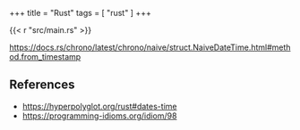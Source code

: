 +++
title = "Rust"
tags = [ "rust" ]
+++

{{< r "src/main.rs" >}}

<https://docs.rs/chrono/latest/chrono/naive/struct.NaiveDateTime.html#method.from_timestamp>

## References

- <https://hyperpolyglot.org/rust#dates-time>
- <https://programming-idioms.org/idiom/98>
